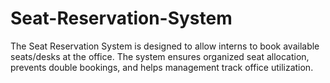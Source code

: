 # Seat-Reservation-System
The Seat Reservation System is designed to allow interns to book available seats/desks at the office. The system ensures organized seat allocation, prevents double bookings, and helps management track office utilization.
